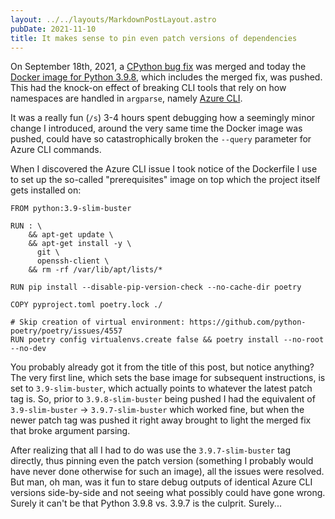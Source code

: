 ```yaml
---
layout: ../../layouts/MarkdownPostLayout.astro
pubDate: 2021-11-10
title: It makes sense to pin even patch versions of dependencies
---
```

On September 18th, 2021, a [CPython bug fix](https://github.com/python/cpython/pull/28420 "bpo-45235: Fix argparse overrides namespace with subparser defaults") was merged and today the [Docker image for Python 3.9.8](https://hub.docker.com/layers/python/library/python/3.9.8/images/sha256-548c4f51ba411aebfee2baf188f2b97b172e78a2505d152a43a957a70b83fde8?context=explore "python:3.9.8 Docker image"), which includes the merged fix, was pushed. This had the knock-on effect of breaking CLI tools that rely on how namespaces are handled in `argparse`, namely [Azure CLI](https://github.com/Azure/azure-cli/issues/20269 "GitHub.com Azure/azure-cli issue: Global Arguments stop working in Python 3.9.8").

It was a really fun (`/s`) 3-4 hours spent debugging how a seemingly minor change I introduced, around the very same time the Docker image was pushed, could have so catastrophically broken the `--query` parameter for Azure CLI commands.

When I discovered the Azure CLI issue I took notice of the Dockerfile I use to set up the so-called "prerequisites" image on top which the project itself gets installed on:

```docker
FROM python:3.9-slim-buster

RUN : \
    && apt-get update \
    && apt-get install -y \
      git \
      openssh-client \
    && rm -rf /var/lib/apt/lists/*

RUN pip install --disable-pip-version-check --no-cache-dir poetry

COPY pyproject.toml poetry.lock ./

# Skip creation of virtual environment: https://github.com/python-poetry/poetry/issues/4557
RUN poetry config virtualenvs.create false && poetry install --no-root --no-dev
```

You probably already got it from the title of this post, but notice anything? The very first line, which sets the base image for subsequent instructions, is set to `3.9-slim-buster`, which actually points to whatever the latest patch tag is. So, prior to `3.9.8-slim-buster` being pushed I had the equivalent of `3.9-slim-buster` ->  `3.9.7-slim-buster` which worked fine, but when the newer patch tag was pushed it right away brought to light the merged fix that broke argument parsing.

After realizing that all I had to do was use the `3.9.7-slim-buster` tag directly, thus pinning even the patch version (something I probably would have never done otherwise for such an image), all the issues were resolved. But man, oh man, was it fun to stare debug outputs of identical Azure CLI versions side-by-side and not seeing what possibly could have gone wrong. Surely it can't be that Python 3.9.8 vs. 3.9.7 is the culprit. Surely...
